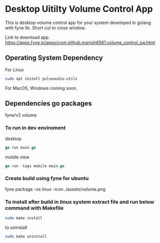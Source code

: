 # Desktop Uitilty Volume Control App

This is desktop volume control app for your system developed in golang with fyne lib. Short cut to close window.

Link to download app.
https://apps.fyne.io/apps/com.github.manish8561.volume_control_sw.html

## Operating System Dependency

For Linux
```bash
sudo apt install pulseaudio-utils
```
For MacOS, Windows coming soon.

## Dependencies go packages

fyne/v2
volume

### To run in dev enviroment

desktop

```go
go run main.go
```

mobile view

```go
go run -tags mobile main.go
```

### Create build using fyne for ubuntu

fyne package -os linux -icon ./assets/volume.png

### To install after build in linux system extract file and run below command with Makefile

```bash
sudo make install
```

to uninstall

```bash
sudo make uninstall
```

